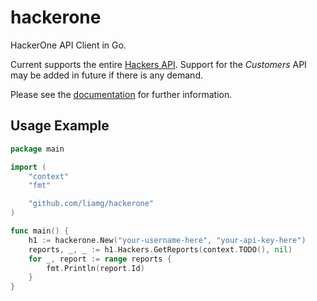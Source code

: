 # hackerone

HackerOne API Client in Go.

Current supports the entire [Hackers API](https://api.hackerone.com/getting-started-hacker-api/#getting-started-hacker-api). Support for the _Customers_ API may be added in future if there is any demand.

Please see the [documentation](https://pkg.go.dev/github.com/liamg/hackerone) for further information.

## Usage Example

```go
package main

import (
	"context"
	"fmt"

	"github.com/liamg/hackerone"
)

func main() {
	h1 := hackerone.New("your-username-here", "your-api-key-here")
	reports, _, _ := h1.Hackers.GetReports(context.TODO(), nil)
	for _, report := range reports {
		fmt.Println(report.Id)
	}
}
```
